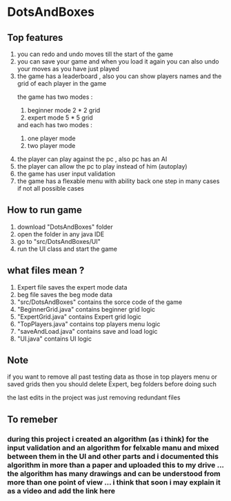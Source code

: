 # DotsAndBoxes


## Top features
<ol>

<li>you can redo and undo moves till the start of the game </li>
<li>you can save your game and when you load it again you can also undo your moves as you have just played </li>
<li>the game has a leaderboard , also you can show players names and the grid of each player in the game  </li>
<p>the game has two modes :<ol>
                         <li>beginner mode 2 * 2 grid</li>
                          <li>expert mode 5 * 5 grid</li>
                         </ol>
and each has two modes : <ol>
                         <li>one player mode</li>
                         <li>two player mode</li>
                         </ol>
                         </p>
<li>the player can play against the pc , also pc has an AI </li>
<li>the player can allow the pc to play instead of him (autoplay) </li>
<li>the game has user input validation </li>
<li>the game has a flexable menu with ability back one step in many cases if not all possible cases  </li>
<!--<li> </li>-->
</ol>


## How to run game
<ol>
  <li>download "DotsAndBoxes" folder </li>
  <li>open the folder in any java IDE</li>
  <li>go to "src/DotsAndBoxes/UI"</li>
  <li>run the UI class and start the game</li>
</ol>


## what files mean ?
<ol>
  <li>Expert file saves the expert mode data</li>
  <li>beg file saves the beg mode data</li>
  <li>"src/DotsAndBoxes" contains the sorce code of the game</li>
  <li>"BeginnerGrid.java" contains beginner grid logic</li>
  <li>"ExpertGrid.java" contains Expert grid logic</li>
  <li>"TopPlayers.java" contains top players menu logic</li>
  <li>"saveAndLoad.java" contains save and load logic</li>
  <li>"UI.java" contains UI logic</li>
</ol>

## Note
<p>if you want to remove all past testing data as those in top players menu or saved grids then you should delete Expert, beg folders before doing such</p>
<p>the last edits in the project was just removing redundant files</p>

## To remeber 
<h3>during this project i created an algorithm (as i think) for the input validation and an algorithm for felxable manu and mixed between them in the UI and other parts and i documented this algorithm in more than a paper and uploaded this to my drive ... the algorithm has many drawings and can be understood from more than one point of view ... i think that soon i may explain it as a video and add the link here </h3>
